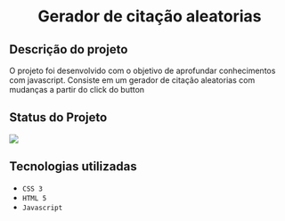 <h1 align="center">Gerador de citação aleatorias</h1>

<h2>Descrição do projeto</h2>
<p>O projeto foi desenvolvido com o objetivo de aprofundar conhecimentos com javascript. Consiste em um gerador de citação aleatorias com mudanças a partir do click do button</p>

<h2>Status do Projeto</h2>
<p align="left">
<img loading="lazy" src="http://img.shields.io/static/v1?label=STATUS&message=DESENVOLVIDO&color=GREEN&style=for-the-badge"/>
</p>

<h2>Tecnologias utilizadas</h2>

- ``CSS 3``
- ``HTML 5``
- ``Javascript``
